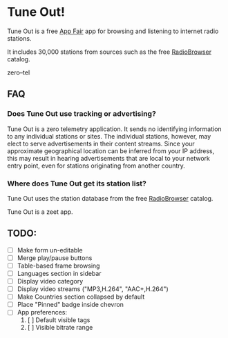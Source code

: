 # Tune Out!

Tune Out is a free [App Fair](https://www.appfair.net) app
for browsing and listening to internet radio stations.

It includes 30,000 stations from sources such as the free
[RadioBrowser](https://www.radio-browser.info/) catalog.

zero–tel


## FAQ

### Does Tune Out use tracking or advertising?

Tune Out is a zero telemetry application.
It sends no identifying information to any individual stations or sites.
The individual stations, however, may elect to serve advertisements
in their content streams.
Since your approximate geographical location can be inferred
from your IP address, this may result in hearing advertisements
that are local to your network entry point, even for stations
originating from another country.

### Where does Tune Out get its station list?

Tune Out uses the station database from the free
[RadioBrowser](https://www.radio-browser.info/) catalog.

Tune Out is a zeet app.

## TODO:

  - [ ] Make form un-editable
  - [ ] Merge play/pause buttons 
  - [ ] Table-based frame browsing
  - [ ] Languages section in sidebar
  - [ ] Display video category
  - [ ] Display video streams ("MP3,H.264", "AAC+,H.264")
  - [ ] Make Countries section collapsed by default
  - [ ] Place "Pinned" badge inside chevron
  - [ ] App preferences:
    1. [ ] Default visible tags
    1. [ ] Visible bitrate range



